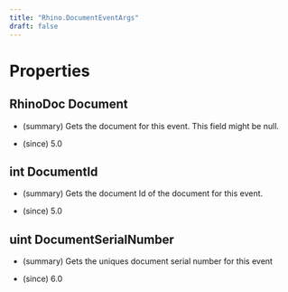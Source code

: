 ```yaml
---
title: "Rhino.DocumentEventArgs"
draft: false
---
```


# Properties
## RhinoDoc Document
- (summary) 
     Gets the document for this event. This field might be null.
     
- (since) 5.0
## int DocumentId
- (summary) 
     Gets the document Id of the document for this event.
     
- (since) 5.0
## uint DocumentSerialNumber
- (summary) 
     Gets the uniques document serial number for this event
     
- (since) 6.0
